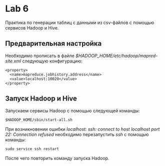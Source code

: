 # Lab 6

Практика по генерации таблиц с данными из csv-файлов с помощью сервисов Hadoop и Hive.

## Предварительная настройка

Необходимо прописать в файле *$HADOOP_HOME/etc/hadoop/mapred-site.xml* следующую конфигурацию:
```
<property>
  <name>mapreduce.jobhistory.address</name>
  <value>localhost:10020</value>
</property>
```

## Запуск Hadoop и Hive

Запускаем сервисы Hadoop с помощью следующей команды:
```
$HADOOP_HOME/sbin/start-all.sh
```

При возникновении ошибки *localhost: ssh: connect to host localhost port 22: Connection refused*
необходимо перезапустить *ssh* с помощью команды:
```
sudo service ssh restart
```
После чего повторить команду запуска Hadoop.
